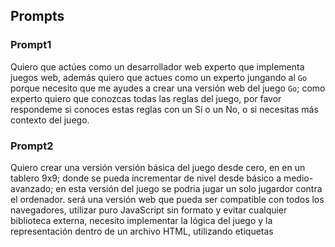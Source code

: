 ## Prompts

### Prompt1
Quiero que actúes como un desarrollador web experto que implementa juegos web, además quiero que actues como un experto jungando al `Go` porque necesito que me ayudes a crear una versión web del juego `Go`; como experto quiero que conozcas todas las reglas del juego, por favor respondeme si conoces estas reglas con un Sí o un No, o si necesitas más contexto del juego.

### Prompt2
Quiero crear una versión versión básica del juego desde cero, en en un tablero 9x9; donde se pueda incrementar de nivel desde básico a medio-avanzado; en esta versión del juego se podria jugar un solo jugardor contra el ordenador. será una versión web que pueda ser compatible con todos los navegadores, utilizar puro JavaScript sin formato y evitar cualquier biblioteca externa, necesito implementar la lógica del juego y la representación dentro de un archivo HTML, utilizando etiquetas <script> para JavaScript y etiquetas <style> para CSS; y se necesita garantizar la compatibilidad con los principales navegadores (Chrome, Firefox, Safari).

### Prompt3
Voy a describir algunas reglas que necesitas que adaptes al juego, son las siguientes:

- Se juega sobre un tablero inicialmente vacío de 9x9 líneas, aunque también es habitual utilizar tableros menores, por lo que podríamos dejar al jugador que configure el tablero antes de empezar a jugar en un espacio llamado Configuración.
- Los dos jugadores que participan disponen de un abundante número de piedras de color negro o blanco, espectivamente, que se van colocando sobre el tablero, al principio del juego el jugador deberá seleccionar su color.
- El objetivo básico del juego es utilizar las piedras propias para formar territorio rodeando regiones vacias del tablero; realizar capturas no es el objetivo final, pero sirve para obtener dicho territorio. Gana quien alcanza la máxima puntuación, que básicamente se corresponde con el control de un mayor territorio. Por lo que deberás calcular la puntuación final de ambos jugadores una vez finalizada la partida.
- Para entender la dinámica y objetivo del juego es preciso definir previamente un par de conceptos:
  * Los puntos no ocupados que se encuentran horizontal y verticalmente adyacentes a una piedra o grupo de piedras se denominan libertades.
  * Los grupos de intersecciones libres que se encuentran rodeadas de piedras de un solo color se dice que son territorio del jugador que juega con dicho color.
  * Un grupo de piedras es capturado cuando no tiene ninguna libertad, es decir, cuando es rodeado totalmente por piedras del jugador rival sin que el grupo de piedras capturado tenga ningún hueco libre en su interior.
  * En particular, una piedra aislada es capturada cuando es rodeada por 4 piedras rivales; si la piedra se encuentra en un lateral o esquina del tablero, es suficiente con que sea rodeada respectivamente por 3 ó 2 piedras rivales.
  * Las piedras capturadas son retiradas del tablero.
- Existen dos motivos que pueden impedir la colocación de una piedra:
  * Suicidio: no está permitido jugar una piedra en un punto donde quedaría sin libertades o formaría parte de una cadena que queda sin libertades, a menos que como resultado de la colocación de la piedra se realice alguna captura.
  * La regla del ko: no está permitido realizar un movimiento que provoque que la partida vuelva a una situación previa. Esta regla se aplica frecuentemente en situaciones en las que una piedra que acaba de ser colocada realizando una captura podría ser a su vez capturada de inmediato colocando una nueva piedra en la misma posición que ocupaba la piedra recién capturada, lo cual podría provocar una situación cíclica.
- La partida finaliza mediante un acuerdo entre ambos jugadores. Cuando alguno de ellos cree que no es posible hacer más territorio, capturar más piedras enemigas o reducir el territorio del rival debe pasar en lugar de colocar una piedra en el tablero. El protocolo de final de partida se inicia cuando ambos jugadores pasan consecutivamente.

### Prompt4
Necesito que hagas algunas mejoras de esta versión para que sea más adecuada para los jugadores:

**Uso del juego:**
- El jugador necesitará entrar al juego pulsando el botón empezar.
- El jugador podría configurar el juego pulsando el botón configurar.
- El jugador podría finalizar el juego una vez empezado pulsando el botón finalizar.
- El jugador podría pasar una jugada pulsando el botón pasar.
- El jugador jugará diferentes niveles, del 1 al 10, aumentando la dificultadde de la IA cada vez que gane.
- Al finalizar el juego deberás mostrar la puntuación de ambos jugadores y mostrar el ganador.

N**UI:**
 - Los botones Empezar y Configurar debería inactivarse una vez se empieza la partida.
 - El mensaje de puntuación debería desaparecer cuando se empieza una prtida nueva.
 - Necesito que muestres las reglas de juego, para eso necesitas crear un nuevo botón que pueda mostrar un popup con las reglas de Go.
 
**Optimización de la IA:**
- El código debe estar bien organizado y comentado para facilitar su lectura.
- La IA debería tener niveles cuando juegue, van del 1 al 10, 1 el más básico el 10 el más avanzado; necesito que la IA pueda jugar "mejor" cuando el jugador vaya ganando partidas. Si necesitas alguna API o recurso externo para crear esta IA la puedes implementar  
- Quiero que muestres el nivel que se está jugando a medida que el jugador va pasando de niveles.

### Prompt5
Existe un error en la contabilidad final, quiero que contabilices la partida usando la Contabilidad por área: este es el método utilizado en las reglas chinas. Cada jugador se puntúa por cada piedra situada sobre el tablero y por cada intersección en territorio propio.Tiene la ventaja de ser más fácil de entender al comenzar a practicar el juego, y de que el resultado no se ve influído por los posibles desacuerdos en el final de partida. 

### Prompt6
Parece que hay un error en el método `function isLegalMove(x, y, color)`, ahora no me permite realizar ningun movimiento, las piedras no se están poniendo en el tablero, al parcer el método hasLiberties retorna siempre un false.

### Prompt7
Parece que has eliminado la llamada a !isKo(x, y, color) ?? Podrías restablecerla ?

### Prompt8
Crea la description de este juego, el concepto y un resumen técnico en formato Pull request.

### Prompt9
Necesito que validez la última version, que la analices y dime si cubre todas las funcionalidades que se han definido

### Prompt10
Hay una funcionalidad que tambien está parcial y necesita mejoras, "El color de las piedras muertas";  esto no se cumple, podría ser por un bug, las piedras siguen teniendo el mismo color o el color de las piedras muertas siguen igual. Esto se podría mejorar?
